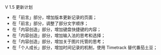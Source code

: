 V 1.5 更新计划


- 在「前言」部分，增加版本更新记录的页面；
- 在「前言」部分，调整了部分文字顺序；
- 在「内容创造」部分，增加键盘快捷键的内容；
- 在「内容创造」部分，增加输入法的思考和选择；
- 在「内容创造」部分，增加关于图片托管的思考；
- 在「个人成长」部分，增加时间记录的机制，使用 Timetrack 替代番茄土豆；